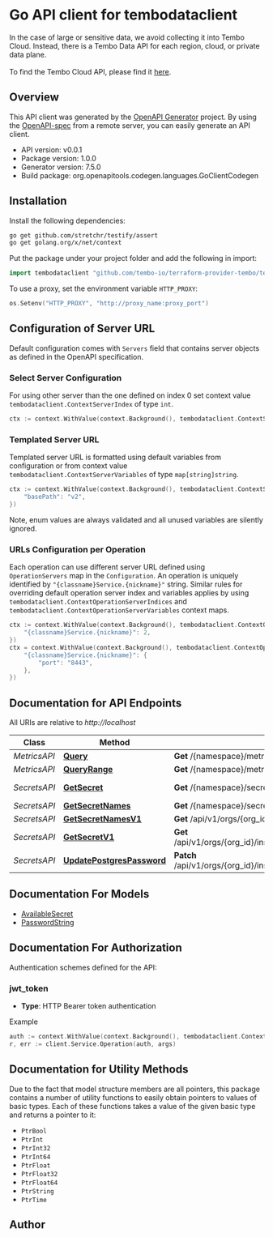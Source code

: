 # Go API client for tembodataclient

In the case of large or sensitive data, we avoid collecting it into Tembo Cloud. Instead, there is a Tembo Data API for each region, cloud, or private data plane.
            </br>
            </br>
            To find the Tembo Cloud API, please find it [here](https://api.tembo.io/swagger-ui/).
            

## Overview
This API client was generated by the [OpenAPI Generator](https://openapi-generator.tech) project.  By using the [OpenAPI-spec](https://www.openapis.org/) from a remote server, you can easily generate an API client.

- API version: v0.0.1
- Package version: 1.0.0
- Generator version: 7.5.0
- Build package: org.openapitools.codegen.languages.GoClientCodegen

## Installation

Install the following dependencies:

```sh
go get github.com/stretchr/testify/assert
go get golang.org/x/net/context
```

Put the package under your project folder and add the following in import:

```go
import tembodataclient "github.com/tembo-io/terraform-provider-tembo/tembodataclient"
```

To use a proxy, set the environment variable `HTTP_PROXY`:

```go
os.Setenv("HTTP_PROXY", "http://proxy_name:proxy_port")
```

## Configuration of Server URL

Default configuration comes with `Servers` field that contains server objects as defined in the OpenAPI specification.

### Select Server Configuration

For using other server than the one defined on index 0 set context value `tembodataclient.ContextServerIndex` of type `int`.

```go
ctx := context.WithValue(context.Background(), tembodataclient.ContextServerIndex, 1)
```

### Templated Server URL

Templated server URL is formatted using default variables from configuration or from context value `tembodataclient.ContextServerVariables` of type `map[string]string`.

```go
ctx := context.WithValue(context.Background(), tembodataclient.ContextServerVariables, map[string]string{
	"basePath": "v2",
})
```

Note, enum values are always validated and all unused variables are silently ignored.

### URLs Configuration per Operation

Each operation can use different server URL defined using `OperationServers` map in the `Configuration`.
An operation is uniquely identified by `"{classname}Service.{nickname}"` string.
Similar rules for overriding default operation server index and variables applies by using `tembodataclient.ContextOperationServerIndices` and `tembodataclient.ContextOperationServerVariables` context maps.

```go
ctx := context.WithValue(context.Background(), tembodataclient.ContextOperationServerIndices, map[string]int{
	"{classname}Service.{nickname}": 2,
})
ctx = context.WithValue(context.Background(), tembodataclient.ContextOperationServerVariables, map[string]map[string]string{
	"{classname}Service.{nickname}": {
		"port": "8443",
	},
})
```

## Documentation for API Endpoints

All URIs are relative to *http://localhost*

Class | Method | HTTP request | Description
------------ | ------------- | ------------- | -------------
*MetricsAPI* | [**Query**](docs/MetricsAPI.md#query) | **Get** /{namespace}/metrics/query | 
*MetricsAPI* | [**QueryRange**](docs/MetricsAPI.md#queryrange) | **Get** /{namespace}/metrics/query_range | 
*SecretsAPI* | [**GetSecret**](docs/SecretsAPI.md#getsecret) | **Get** /{namespace}/secrets/{secret_name} | Please use /api/v1/orgs/{org_id}/instances/{instance_id}/secrets/{secret_name}
*SecretsAPI* | [**GetSecretNames**](docs/SecretsAPI.md#getsecretnames) | **Get** /{namespace}/secrets | Please use /api/v1/orgs/{org_id}/instances/{instance_id}/secrets
*SecretsAPI* | [**GetSecretNamesV1**](docs/SecretsAPI.md#getsecretnamesv1) | **Get** /api/v1/orgs/{org_id}/instances/{instance_id}/secrets | 
*SecretsAPI* | [**GetSecretV1**](docs/SecretsAPI.md#getsecretv1) | **Get** /api/v1/orgs/{org_id}/instances/{instance_id}/secrets/{secret_name} | 
*SecretsAPI* | [**UpdatePostgresPassword**](docs/SecretsAPI.md#updatepostgrespassword) | **Patch** /api/v1/orgs/{org_id}/instances/{instance_id}/secrets/{secret_name} | 


## Documentation For Models

 - [AvailableSecret](docs/AvailableSecret.md)
 - [PasswordString](docs/PasswordString.md)


## Documentation For Authorization


Authentication schemes defined for the API:
### jwt_token

- **Type**: HTTP Bearer token authentication

Example

```go
auth := context.WithValue(context.Background(), tembodataclient.ContextAccessToken, "BEARER_TOKEN_STRING")
r, err := client.Service.Operation(auth, args)
```


## Documentation for Utility Methods

Due to the fact that model structure members are all pointers, this package contains
a number of utility functions to easily obtain pointers to values of basic types.
Each of these functions takes a value of the given basic type and returns a pointer to it:

* `PtrBool`
* `PtrInt`
* `PtrInt32`
* `PtrInt64`
* `PtrFloat`
* `PtrFloat32`
* `PtrFloat64`
* `PtrString`
* `PtrTime`

## Author



